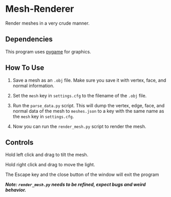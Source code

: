 # Mesh-Renderer

Render meshes in a very crude manner.

## Dependencies
This program uses [pygame](https://pypi.org/project/pygame/) for graphics.

## How To Use

1. Save a mesh as an `.obj` file. Make sure you save it with vertex, face, and normal information.

2. Set the `mesh` key in `settings.cfg` to the filename of the `.obj` file.

3. Run the `parse_data.py` script. This will dump the vertex, edge, face, and normal data of the mesh to `meshes.json` to a key with the same name as the `mesh` key in `settings.cfg`.

4. Now you can run the `render_mesh.py` script to render the mesh.

## Controls

Hold left click and drag to tilt the mesh.

Hold right click and drag to move the light.

The Escape key and the close button of the window will exit the program

***Note: `render_mesh.py` needs to be refined, expect bugs and weird behavior.***
